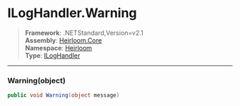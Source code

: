 # ILogHandler.Warning

> **Framework**: .NETStandard,Version=v2.1  
> **Assembly**: [Heirloom.Core][0]  
> **Namespace**: [Heirloom][0]  
> **Type**: [ILogHandler][1]  

--------------------------------------------------------------------------------

### Warning(object)

```cs
public void Warning(object message)
```

[0]: ../Heirloom.Core.md
[1]: Heirloom.ILogHandler.md
